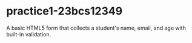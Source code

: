 # practice1-23bcs12349
A basic HTML5 form that collects a student's name, email, and age with built-in validation.
